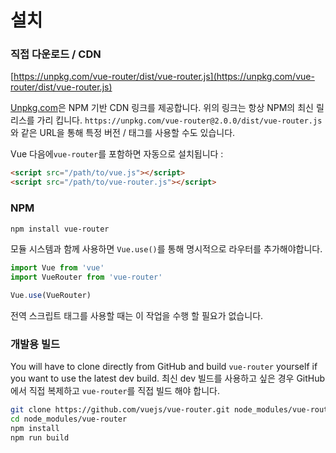 # 설치

### 직접 다운로드 / CDN

[https://unpkg.com/vue-router/dist/vue-router.js](https://unpkg.com/vue-router/dist/vue-router.js)

<!--email_off-->
[Unpkg.com](https://unpkg.com)은 NPM 기반 CDN 링크를 제공합니다. 위의 링크는 항상 NPM의 최신 릴리스를 가리 킵니다. `https://unpkg.com/vue-router@2.0.0/dist/vue-router.js`와 같은 URL을 통해 특정 버전 / 태그를 사용할 수도 있습니다.
<!--/email_off-->

Vue 다음에`vue-router`를 포함하면 자동으로 설치됩니다 :

``` html
<script src="/path/to/vue.js"></script>
<script src="/path/to/vue-router.js"></script>
```

### NPM

``` bash
npm install vue-router
```

모듈 시스템과 함께 사용하면 `Vue.use()`를 통해 명시적으로 라우터를 추가해야합니다.

``` js
import Vue from 'vue'
import VueRouter from 'vue-router'

Vue.use(VueRouter)
```

전역 스크립트 태그를 사용할 때는 이 작업을 수행 할 필요가 없습니다.

### 개발용 빌드

You will have to clone directly from GitHub and build `vue-router` yourself if
you want to use the latest dev build.
최신 dev 빌드를 사용하고 싶은 경우 GitHub에서 직접 복제하고 `vue-router`를 직접 빌드 해야 합니다.

``` bash
git clone https://github.com/vuejs/vue-router.git node_modules/vue-router
cd node_modules/vue-router
npm install
npm run build
```
